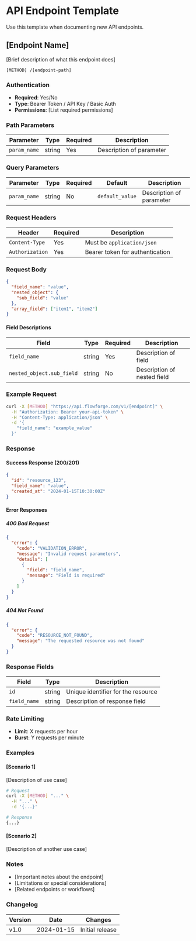 # API Endpoint Template

Use this template when documenting new API endpoints.

## [Endpoint Name]

[Brief description of what this endpoint does]

```http
[METHOD] /[endpoint-path]
```

### Authentication

- **Required**: Yes/No
- **Type**: Bearer Token / API Key / Basic Auth
- **Permissions**: [List required permissions]

### Path Parameters

| Parameter | Type | Required | Description |
|-----------|------|----------|-------------|
| `param_name` | string | Yes | Description of parameter |

### Query Parameters

| Parameter | Type | Required | Default | Description |
|-----------|------|----------|---------|-------------|
| `param_name` | string | No | `default_value` | Description of parameter |

### Request Headers

| Header | Required | Description |
|--------|----------|-------------|
| `Content-Type` | Yes | Must be `application/json` |
| `Authorization` | Yes | Bearer token for authentication |

### Request Body

```json
{
  "field_name": "value",
  "nested_object": {
    "sub_field": "value"
  },
  "array_field": ["item1", "item2"]
}
```

#### Field Descriptions

| Field | Type | Required | Description |
|-------|------|----------|-------------|
| `field_name` | string | Yes | Description of field |
| `nested_object.sub_field` | string | No | Description of nested field |

### Example Request

```bash
curl -X [METHOD] "https://api.flowforge.com/v1/[endpoint]" \
  -H "Authorization: Bearer your-api-token" \
  -H "Content-Type: application/json" \
  -d '{
    "field_name": "example_value"
  }'
```

### Response

#### Success Response (200/201)

```json
{
  "id": "resource_123",
  "field_name": "value",
  "created_at": "2024-01-15T10:30:00Z"
}
```

#### Error Responses

##### 400 Bad Request
```json
{
  "error": {
    "code": "VALIDATION_ERROR",
    "message": "Invalid request parameters",
    "details": [
      {
        "field": "field_name",
        "message": "Field is required"
      }
    ]
  }
}
```

##### 404 Not Found
```json
{
  "error": {
    "code": "RESOURCE_NOT_FOUND",
    "message": "The requested resource was not found"
  }
}
```

### Response Fields

| Field | Type | Description |
|-------|------|-------------|
| `id` | string | Unique identifier for the resource |
| `field_name` | string | Description of response field |

### Rate Limiting

- **Limit**: X requests per hour
- **Burst**: Y requests per minute

### Examples

#### [Scenario 1]
[Description of use case]

```bash
# Request
curl -X [METHOD] "..." \
  -H "..." \
  -d '{...}'

# Response
{...}
```

#### [Scenario 2]
[Description of another use case]

### Notes

- [Important notes about the endpoint]
- [Limitations or special considerations]
- [Related endpoints or workflows]

### Changelog

| Version | Date | Changes |
|---------|------|---------|
| v1.0 | 2024-01-15 | Initial release |